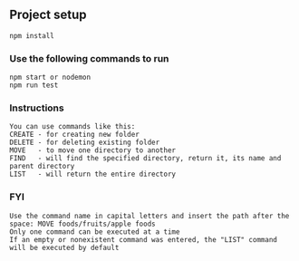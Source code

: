 ## Project setup
```
npm install
```

### Use the following commands to run 
```
npm start or nodemon
npm run test
```

### Instructions
```
You can use commands like this: 
CREATE - for creating new folder
DELETE - for deleting existing folder
MOVE   - to move one directory to another 
FIND   - will find the specified directory, return it, its name and parent directory 
LIST   - will return the entire directory 
```

### FYI
``` 
Use the command name in capital letters and insert the path after the space: MOVE foods/fruits/apple foods
Only one command can be executed at a time
If an empty or nonexistent command was entered, the "LIST" command will be executed by default
```